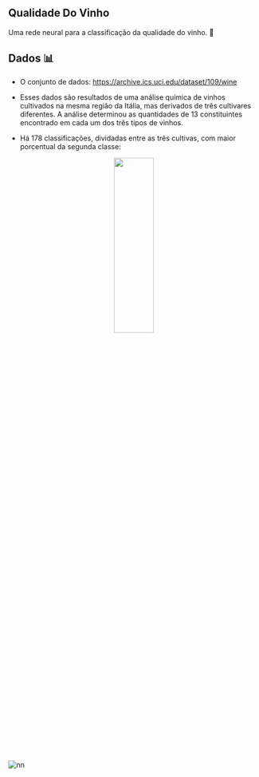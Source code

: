 ## Qualidade Do Vinho

Uma rede neural para a classificação da qualidade do vinho. 🍷

## Dados 📊
- O conjunto de dados: https://archive.ics.uci.edu/dataset/109/wine

- Esses dados são resultados de uma análise química de
vinhos cultivados na mesma região da Itália, mas derivados de três
cultivares diferentes.
A análise determinou as quantidades de 13 constituintes
encontrado em cada um dos três tipos de vinhos.
- Há 178 classificações, dividadas entre as três cultivas, com maior porcentual da segunda classe: 



<p align="center">
<img src="https://github.com/ViniciusSilveiraCampos/QualidadeDoVinho-/assets/108243297/584fa298-1d16-45ea-98fe-92b9ea0283d3" width=40% height=30%>

  
  
# 
![nn](https://github.com/ViniciusSilveiraCampos/QualidadeDoVinho-/assets/108243297/c00593ed-c748-472b-9ff1-589c394c7444)
